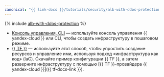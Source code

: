 ```yaml
---
canonical: "{{ link-docs }}/tutorials/security/alb-with-ddos-protection"
---
```


{% include [alb-with-ddos-protection](../../../_tutorials/security/alb-with-ddos-protection.md) %}

* [Консоль управления, CLI](console.md) — используйте консоль управления {{ yandex-cloud }} или CLI, чтобы создать инфраструктуру в пошаговом режиме.
* [{{ TF }}](terraform.md) — используйте этот способ, чтобы упростить создание ресурсов и управление ими, используя подход «инфраструктура как код» (IaC). Скачайте пример конфигурации {{ TF }}, а затем разверните инфраструктуру с помощью [{{ TF }}-провайдера {{ yandex-cloud }}]({{ tf-docs-link }}).